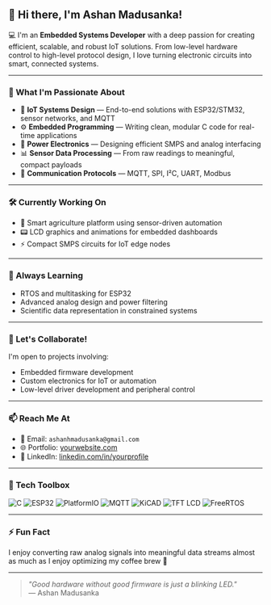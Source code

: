 ## 👋 Hi there, I'm Ashan Madusanka!

💻 I'm an **Embedded Systems Developer** with a deep passion for creating efficient, scalable, and robust IoT solutions. From low-level hardware control to high-level protocol design, I love turning electronic circuits into smart, connected systems.

---

### 🚀 What I'm Passionate About

- 🧠 **IoT Systems Design** — End-to-end solutions with ESP32/STM32, sensor networks, and MQTT
- ⚙️ **Embedded Programming** — Writing clean, modular C code for real-time applications
- 🔌 **Power Electronics** — Designing efficient SMPS and analog interfacing
- 📊 **Sensor Data Processing** — From raw readings to meaningful, compact payloads
- 📡 **Communication Protocols** — MQTT, SPI, I²C, UART, Modbus

---

### 🛠️ Currently Working On

- 🌿 Smart agriculture platform using sensor-driven automation
- 📟 LCD graphics and animations for embedded dashboards
- ⚡ Compact SMPS circuits for IoT edge nodes

---

### 🌱 Always Learning

- RTOS and multitasking for ESP32
- Advanced analog design and power filtering
- Scientific data representation in constrained systems

---

### 🤝 Let's Collaborate!

I'm open to projects involving:
- Embedded firmware development
- Custom electronics for IoT or automation
- Low-level driver development and peripheral control

---

### 📫 Reach Me At

- 📧 Email: `ashanhmadusanka@gmail.com`
- 🌐 Portfolio: [yourwebsite.com](https://yourwebsite.com)
- 💼 LinkedIn: [linkedin.com/in/yourprofile](https://www.linkedin.com/in/ashan-m-b3031a104/)

---

### 🧰 Tech Toolbox

![C](https://img.shields.io/badge/-C-00599C?style=flat&logo=c)
![ESP32](https://img.shields.io/badge/-ESP32-black?style=flat&logo=espressif)
![PlatformIO](https://img.shields.io/badge/-PlatformIO-orange?style=flat&logo=platformio)
![MQTT](https://img.shields.io/badge/-MQTT-660066?style=flat&logo=eclipse-mosquitto)
![KiCAD](https://img.shields.io/badge/-KiCAD-blue?style=flat&logo=kicad)
![TFT LCD](https://img.shields.io/badge/-TFT%20LCD-7B68EE?style=flat)
![FreeRTOS](https://img.shields.io/badge/-FreeRTOS-FF9800?style=flat)

---

### ⚡ Fun Fact

I enjoy converting raw analog signals into meaningful data streams almost as much as I enjoy optimizing my coffee brew 🍵

---

> _"Good hardware without good firmware is just a blinking LED."_  
> — Ashan Madusanka
